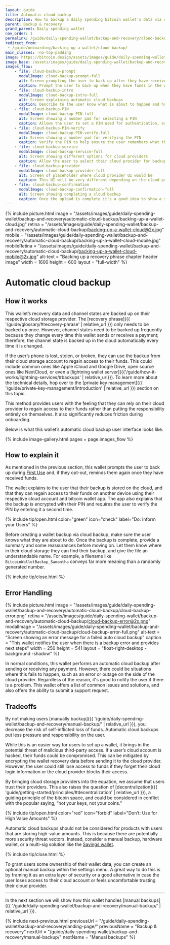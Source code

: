```yaml
---
layout: guide
title: Automatic cloud backup
description: How to backup a daily spending bitcoin wallet's data via cloud storage service providers.
parent: Backup & recovery
grand_parent: Daily spending wallet
nav_order: 1
permalink: /guide/daily-spending-wallet/backup-and-recovery/cloud-backup/
redirect_from:
 - /guide/onboarding/backing-up-a-wallet/cloud-backup/
main_classes: -no-top-padding
image: https://bitcoin.design/assets/images/guide/daily-spending-wallet/backup-and-recovery/automatic-cloud-backup/backing-up-a-wallet-cloud-preview.jpg
image_base: /assets/images/guide/daily-spending-wallet/backup-and-recovery/automatic-cloud-backup/
images_flow:
    - file: cloud-backup-prompt
      modalImage: cloud-backup-prompt-full
      alt: Screen prompting the user to back up after they have received a payment
      caption: Prompt the user to back up when they have funds in the wallet.
    - file: cloud-backup-intro
      modalImage: cloud-backup-intro-full
      alt: Screen explaining automatic cloud backups
      caption: Describe to the user know what is about to happen and how it works.
    - file: cloud-backup-PIN
      modalImage: cloud-backup-PIN-full
      alt: Screen showing a number pad for selecting a PIN
      caption: Allows the user to set a PIN used for authentication, as well as encryption of the recovery phrase.
    - file: cloud-backup-PIN-verify
      modalImage: cloud-backup-PIN-verify-full
      alt: Screen showing a number pad for verifying the PIN
      caption: Verify the PIN to help ensure the user remembers what they just typed.
    - file: cloud-backup-service
      modalImage: cloud-backup-service-full
      alt: Screen showing different options for cloud providers
      caption: Allow the user to select their cloud provider for backup.
    - file: cloud-backup-provider
      modalImage: cloud-backup-provider-full
      alt: Screen of placeholder where cloud provider UI would be
      caption: This UI will be very different depending on the cloud provider and what permissions are required.
    - file: cloud-backup-confirmation
      modalImage: cloud-backup-confirmation-full
      alt: Screen showing completing a cloud backup
      caption: Once the upload is complete it's a good idea to show a success screen and give some reassurances.
---
```


<!--

Editor's notes

This chapter covers backing up wallet data via a cloud provider.

Design source for the header image.
https://www.figma.com/file/qr4P17z6WSPADm6oW0cKw2/Design-Guide-Bosch?node-id=643%3A5911&t=cxnZk34h7BzPxxUu-1

Design source for screen mock-ups on this page.
https://www.figma.com/file/lf2Xyw2I2OXPsHiFQVQdiG/Daily-spending-wallet-prototype?node-id=4152%3A306968&t=F7xyHM3gzQ2lqzSv-1

-->

{% include picture.html
   image = "/assets/images/guide/daily-spending-wallet/backup-and-recovery/automatic-cloud-backup/backing-up-a-wallet-cloud.jpg"
   retina = "/assets/images/guide/daily-spending-wallet/backup-and-recovery/automatic-cloud-backup/backing-up-a-wallet-cloud@2x.jpg"
   mobile = "/assets/images/guide/daily-spending-wallet/backup-and-recovery/automatic-cloud-backup/backing-up-a-wallet-cloud-mobile.jpg"
   mobileRetina = "/assets/images/guide/daily-spending-wallet/backup-and-recovery/automatic-cloud-backup/backing-up-a-wallet-cloud-mobile@2x.jpg"
   alt-text = "Backing up a recovery phrase chapter header image"
   width = 1600
   height = 600
   layout = "full-width"
%}

# Automatic cloud backup

## How it works

This wallet’s recovery data and channel states are backed up on their respective cloud storage provider. The [recovery phrase]({{ '/guide/glossary/#recovery-phrase' | relative_url }}) only needs to be backed up once. However, channel states need to be backed up frequently because they change every time this wallet sends or receives a payment; therefore, the channel state is backed up in the cloud automatically every time it is changed.

If the user’s phone is lost, stolen, or broken, they can use the backup from their cloud storage account to regain access to their funds. This could include common ones like Apple iCloud and Google Drive, open source ones like NextCloud, or even a [lightning wallet server]({{'/guide/how-it-works/lightning-services/#backups' | relative_url}}).  To learn more about the technical details, hop over to the [private key management]({{ '/guide/private-key-management/introduction' | relative_url }}) section on this topic.

This method provides users with the feeling that they can rely on their cloud provider to regain access to their funds rather than putting the responsibility entirely on themselves. It also significantly reduces friction during onboarding.

Below is what this wallet’s automatic cloud backup user interface looks like.

{% include image-gallery.html pages = page.images_flow %}

## How to explain it

As mentioned in the previous section, this wallet prompts the user to back up during [First Use](https://bitcoin.design/guide/daily-spending-wallet/first-use/) and, if they opt-out, reminds them again once they have received funds.

The wallet explains to the user that their backup is stored on the cloud, and that they can regain access to their funds on another device using their respective cloud account and bitcoin wallet app. The app also explains that the backup is encrypted with their PIN and requires the user to verify the PIN by entering it a second time.

{% include tip/open.html color="green" icon="check" label="Do: Inform your Users" %}

Before creating a wallet backup via cloud backup, make sure the user knows what they are about to do. Once the backup is complete, provide a summary and some reassurances before moving on. Let them know where in their cloud storage they can find their backup, and give the file an understandable name. For example, a filename like `BitcoinWalletBackup_Samantha` conveys far more meaning than a randomly generated number.

{% include tip/close.html %}

## Error Handling

<div class="center" markdown="1">

{% include picture.html
   image = "/assets/images/guide/daily-spending-wallet/backup-and-recovery/automatic-cloud-backup/cloud-backup-error.png"
   retina = "/assets/images/guide/daily-spending-wallet/backup-and-recovery/automatic-cloud-backup/cloud-backup-error@2x.png"
   modalImage = "/assets/images/guide/daily-spending-wallet/backup-and-recovery/automatic-cloud-backup/cloud-backup-error-full.png"
   alt-text = "Screen showing an error message for a failed auto cloud backup"
   caption = "This wallet notifies the user when there is a backup error and provides next steps"
   width = 250
   height = 541
   layout = "float-right-desktop -background -shadow"
%}

In normal conditions, this wallet performs an automatic cloud backup after sending or receiving any payment. However, there could be situations where this fails to happen, such as an error or outage on the side of the cloud provider. Regardless of the reason, it's good to notify the user if there is a problem. This wallet offers a list of common issues and solutions, and also offers the ability to submit a support request.

</div>

## Tradeoffs

By not making users [manually backup]({{ '/guide/daily-spending-wallet/backup-and-recovery/manual-backup/' | relative_url }}), you decrease the risk of self-inflicted loss of funds. Automatic cloud backups put less pressure and responsibility on the user.

While this is an easier way for users to set up a wallet, it brings in the potential threat of malicious third-party access. If a user’s cloud account is hacked, their funds could be compromised. This can be mitigated by encrypting the wallet recovery data before sending it to the cloud provider. However, the user could still lose access to funds if they forget their cloud login information or the cloud provider blocks their access.

By bringing cloud storage providers into the equation, we assume that users trust their providers. This also raises the question of [decentralization]({{ 'guide/getting-started/principles/#decentralization' | relative_url }}), a guiding principle of the bitcoin space, and could be considered in conflict with the popular saying, “not your keys, not your coins.”

{% include tip/open.html color="red" icon="forbid" label="Don’t: Use for High Value Amounts" %}

Automatic cloud backups should not be considered for products with users that are storing high-value amounts. This is because there are potentially more security threat vectors. Instead, consider a manual backup, hardware wallet, or a multi-sig solution like the [Savings wallet](https://bitcoin.design/guide/savings-wallet/).

{% include tip/close.html %}

To grant users some ownership of their wallet data, you can create an optional manual backup within the settings menu. A great way to do this is by framing it as an extra layer of security or a good alternative in case the user loses access to their cloud account or feels uncomfortable trusting their cloud provider.

---

In the next section we will show how this wallet handles [manual backups]({{ '/guide/daily-spending-wallet/backup-and-recovery/manual-backup/' | relative_url }}).

{% include next-previous.html
   previousUrl = "/guide/daily-spending-wallet/backup-and-recovery/landing-page/"
   previousName = "Backup & recovery"
   nextUrl = "/guide/daily-spending-wallet/backup-and-recovery/manual-backup/"
   nextName = "Manual backups"
%}
